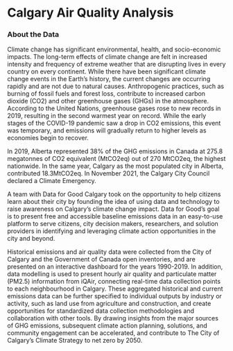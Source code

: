Calgary Air Quality Analysis
============================
<h3 id="about">About the Data</h3>

Climate change has significant environmental, health, and socio-economic impacts. The long-term effects of climate change are felt in increased intensity and frequency of extreme weather that are disrupting lives in every country on every continent.  While there have been significant climate change events in the Earth’s history, the current changes are occurring rapidly and are not due to natural causes.  Anthropogenic practices, such as burning of fossil fuels and forest loss, contribute to increased carbon dioxide (CO2) and other greenhouse gases (GHGs) in the atmosphere. According to the United Nations, greenhouse gases rose to new records in 2019, resulting in the second warmest year on record.  While the early stages of the COVID-19 pandemic saw a drop in CO2 emissions, this event was temporary, and emissions will gradually return to higher levels as economies begin to recover.

In 2019, Alberta represented 38% of the GHG emissions in Canada at 275.8 megatonnes of CO2 equivalent (MtCO2eq) out of 270 MtCO2eq, the highest nationwide.  In the same year, Calgary as the most populated city in Alberta, contributed 18.3MtCO2eq.  In November 2021, the Calgary City Council declared a Climate Emergency.  

A team with Data for Good Calgary took on the opportunity to help citizens learn about their city by founding the idea of using data and technology to raise awareness on Calgary’s climate change impact. Data for Good’s goal is to present free and accessible baseline emissions data in an easy-to-use platform to serve citizens, city decision makers, researchers, and solution providers in identifying and leveraging climate action opportunities in the city and beyond.

Historical emissions and air quality data were collected from the City of Calgary and the Government of Canada open inventories, and are presented on an interactive dashboard for the years 1990-2019.  In addition, data modelling is used to present hourly air quality and particulate matter (PM2.5) information from iQAir, connecting real-time data collection points to each neighbourhood in Calgary.  These aggregated historical and current emissions data can be further specified to individual outputs by industry or activity, such as land use from agriculture and construction, and create opportunities for standardized data collection methodologies and collaboration with other tools.  By drawing insights from the major sources of GHG emissions, subsequent climate action planning, solutions, and community engagement can be accelerated, and contribute to The City of Calgary’s Climate Strategy to net zero by 2050.
<div id="map_container">
    <div id="aiqmap" class="plotly-graph-div" style="height:100%; width:100%;"></div>
</div>
<h3 id="sources">Data Sources</h3>
<a href="https://data.calgary.ca/Base-Maps/Community-Boundaries/ab7m-fwn6">
    City of Calgary Community District Boundaries
</a>
<a href="https://data.calgary.ca/Environment/Community-wide-Greenhouse-Gas-GHG-Inventory/m7gu-3xk5">
    City of Calgary Community-wide Greenhouse Gas Inventory 
</a>
<a href="https://data.calgary.ca/Environment/Historical-Air-Quality/uqjm-jxgp">
    City of Calgary Historical Air Quality Open Data
</a>
<a href="https://www.iqair.com/ca/canada/alberta/calgary">
    IQAir - Calgary Air Quality index (AQI) and PM2.5 Air Pollution 
</a>